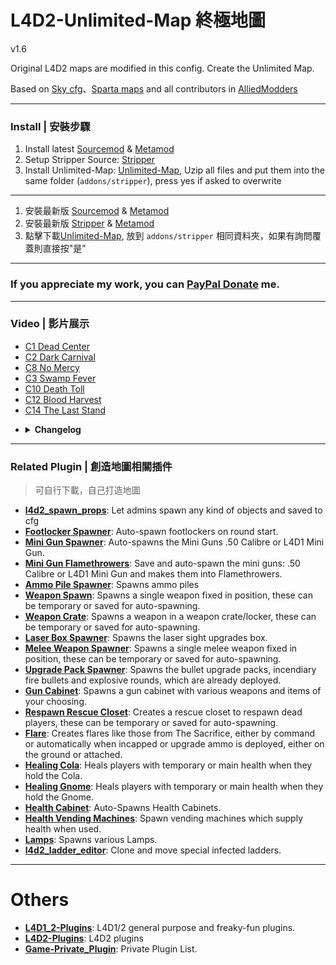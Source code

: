 # L4D2-Unlimited-Map 終極地圖
v1.6

Original L4D2 maps are modified in this config. Create the Unlimited Map.

Based on [Sky cfg](https://github.com/Attano/Sky)、[Sparta maps](https://forums.alliedmods.net/showthread.php?p=2670634) and all contributors in [AlliedModders](https://forums.alliedmods.net/showthread.php?t=331792)

- - - -
### Install | 安裝步驟 ###
1. Install latest [Sourcemod](https://www.sourcemod.net/downloads.php?branch=stable) & [Metamod](https://www.sourcemm.net/downloads.php/?branch=stable)
2. Setup Stripper Source: [Stripper](https://github.com/fbef0102/Game-Private_Plugin/tree/main/Tutorial_%E6%95%99%E5%AD%B8%E5%8D%80/English/Server/Install_Other_File#stripper)
3. Install Unlimited-Map: [Unlimited-Map](https://github.com/fbef0102/L4D2-Unlimited-Map/archive/refs/heads/main.zip), Uzip all files and put them into the same folder (```addons/stripper```), press yes if asked to overwrite
-----------------
1. 安裝最新版 [Sourcemod](https://www.sourcemod.net/downloads.php?branch=stable) & [Metamod](https://www.sourcemm.net/downloads.php/?branch=stable)
2. 安裝最新版 [Stripper]([https://www.sourcemod.net/downloads.php?branch=stable) & [Metamod](https://www.sourcemm.net/downloads.php/?branch=stable](https://github.com/fbef0102/Game-Private_Plugin/tree/main/Tutorial_%E6%95%99%E5%AD%B8%E5%8D%80/Chinese_%E7%B9%81%E9%AB%94%E4%B8%AD%E6%96%87/Server/%E5%AE%89%E8%A3%9D%E5%85%B6%E4%BB%96%E6%AA%94%E6%A1%88%E6%95%99%E5%AD%B8#%E5%AE%89%E8%A3%9Dstripper))
3. 點擊下載[Unlimited-Map](https://github.com/fbef0102/L4D2-Unlimited-Map/archive/refs/heads/main.zip), 放到 ```addons/stripper``` 相同資料夾，如果有詢問覆蓋則直接按"是"

- - - -	
### If you appreciate my work, you can [PayPal Donate](https://paypal.me/Harry0215?locale.x=zh_TW) me.

- - - -
### Video | 影片展示 ###
- [C1 Dead Center](https://youtu.be/iivlvVJ7QE4)
- [C2 Dark Carnival](https://youtu.be/W3ORKU1W4DY)
- [C8 No Mercy](https://youtu.be/I_-QSn8F8Cs)
- [C3 Swamp Fever](https://youtu.be/Jp1gTxMeMD0)
- [C10 Death Toll](https://youtu.be/MIbYYIHfatI)
- [C12 Blood Harvest](https://youtu.be/Re-692VrnKI)
- [C14 The Last Stand](https://youtu.be/R9k3V44XIOY)

* <details><summary><b>Changelog</b></summary>

	> **April 18, 2021:**
	- Add [Unlimited C8 No Mercy](https://youtu.be/I_-QSn8F8Cs)

	> **May 29, 2021:**
	- Add [Unlimited C2 Dark Carnival](https://youtu.be/W3ORKU1W4DY)
	- Add [Unlimited C10 Death Toll](https://youtu.be/MIbYYIHfatI)
	- Add [Unlimited C12 Blood Harvest](https://youtu.be/Re-692VrnKI)

	> **August 1, 2021:**
	- Add [Unlimited C1 Dead Center](https://youtu.be/iivlvVJ7QE4)
	- Add [Unlimited C3 Swamp Fever](https://youtu.be/Jp1gTxMeMD0)

	> **August 21, 2021:**
	- Add [Unlimited C14 The Last Stand](https://youtu.be/R9k3V44XIOY)

	> **March 29, 2022:**
	- Add more objects and change route in all maps
	- Add [C2M4 Ticket Cola Event](https://forums.alliedmods.net/showpost.php?p=2774497&postcount=76)
	- Add [C1M2 Gun Shop Gas Event](https://forums.alliedmods.net/showpost.php?p=2775425&postcount=86)

	> **April 6, 2022:**
	- Add [C8M2 Gas Event](https://forums.alliedmods.net/showpost.php?p=2775615&postcount=89)

	> **April 23, 2022:**
	- Add [C2M3 tunnel of love Holdout Event/Scavenge-Like Event](https://forums.alliedmods.net/showpost.php?p=2776380&postcount=93)
	- Add [C2M2 Emergency Door Event](https://forums.alliedmods.net/showpost.php?p=2777355&postcount=99)

	> **Nov 29, 2022:**
	- [Remake C1M3](https://github.com/fbef0102/L4D2-Unlimited-Map/issues/1) by X5005
</details>

- - - -
### Related Plugin | 創造地圖相關插件 ###
> 可自行下載，自己打造地圖
* <b>[l4d2_spawn_props](https://github.com/fbef0102/L4D1_2-Plugins/tree/master/l4d2_spawn_props)</b>: Let admins spawn any kind of objects and saved to cfg
* <b>[Footlocker Spawner](https://forums.alliedmods.net/showthread.php?p=1471101)</b>: Auto-spawn footlockers on round start.
* <b>[Mini Gun Spawner](https://forums.alliedmods.net/showthread.php?p=1622557)</b>: Auto-spawns the Mini Guns .50 Calibre or L4D1 Mini Gun.
* <b>[Mini Gun Flamethrowers](https://forums.alliedmods.net/showthread.php?p=2005907)</b>: Save and auto-spawn the mini guns: .50 Calibre or L4D1 Mini Gun and makes them into Flamethrowers.
* <b>[Ammo Pile Spawner](https://forums.alliedmods.net/showthread.php?p=1993580)</b>: Spawns ammo piles
* <b>[Weapon Spawn](https://forums.alliedmods.net/showthread.php?p=2008483)</b>: Spawns a single weapon fixed in position, these can be temporary or saved for auto-spawning.
* <b>[Weapon Crate](https://forums.alliedmods.net/showthread.php?p=2008482)</b>: Spawns a weapon in a weapon crate/locker, these can be temporary or saved for auto-spawning.
* <b>[Laser Box Spawner](https://forums.alliedmods.net/showthread.php?t=223012)</b>: Spawns the laser sight upgrades box.
* <b>[Melee Weapon Spawner](https://forums.alliedmods.net/showthread.php?t=223020)</b>: Spawns a single melee weapon fixed in position, these can be temporary or saved for auto-spawning.
* <b>[Upgrade Pack Spawner](https://forums.alliedmods.net/showthread.php?t=223021)</b>: Spawns the bullet upgrade packs, incendiary fire bullets and explosive rounds, which are already deployed.
* <b>[Gun Cabinet](https://forums.alliedmods.net/showthread.php?t=222931)</b>: Spawns a gun cabinet with various weapons and items of your choosing.
* <b>[Respawn Rescue Closet](https://forums.alliedmods.net/showthread.php?p=2009851)</b>: Creates a rescue closet to respawn dead players, these can be temporary or saved for auto-spawning.
* <b>[Flare](https://forums.alliedmods.net/showthread.php?p=1606590)</b>: Creates flares like those from The Sacrifice, either by command or automatically when incapped or upgrade ammo is deployed, either on the ground or attached.
* <b>[Healing Cola](https://forums.alliedmods.net/showthread.php?t=181518)</b>: Heals players with temporary or main health when they hold the Cola.
* <b>[Healing Gnome](https://forums.alliedmods.net/showthread.php?t=179267)</b>: Heals players with temporary or main health when they hold the Gnome.
* <b>[Health Cabinet](https://forums.alliedmods.net/showthread.php?t=175154)</b>: Auto-Spawns Health Cabinets.
* <b>[Health Vending Machines](https://forums.alliedmods.net/showthread.php?p=1658844)</b>: Spawn vending machines which supply health when used.
* <b>[Lamps](https://forums.alliedmods.net/showthread.php?p=1658873)</b>: Spawns various Lamps.
* <b>[l4d2_ladder_editor](https://github.com/devilesk/rl4d2l-plugins/blob/master/l4d2_ladder_editor.sp)</b>: Clone and move special infected ladders.

- - - -
# Others
* <b>[L4D1_2-Plugins](https://github.com/fbef0102/L4D1_2-Plugins)</b>: L4D1/2 general purpose and freaky-fun plugins.
* <b>[L4D2-Plugins](https://github.com/fbef0102/L4D2-Plugins)</b>: L4D2 plugins
* <b>[Game-Private_Plugin](https://github.com/fbef0102/Game-Private_Plugin)</b>: Private Plugin List.
